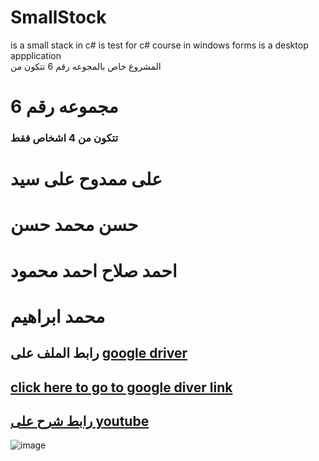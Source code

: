 # SmallStock
is a small stack in c# is test for c# course in windows forms   is a desktop appplication <br>
المشروع خاص بالمجوعه رقم 6 
تتكون من
<h1>مجموعه رقم 6 </h1>
<h3>تتكون من 4 اشخاص فقط</h3>
<h1>على ممدوح على سيد</h1>
<h1>حسن محمد حسن </h1>
<h1>احمد صلاح احمد محمود </h1>
<h1> محمد ابراهيم </h1>
 <h2> رابط الملف على <a href="https://drive.google.com/file/d/1KtqYn7Evtj9HwuAW2EXhiHjKAZW6FY1L/view?usp=sharing">google driver</a>  </h2>
 <h2><a href="https://drive.google.com/file/d/1KtqYn7Evtj9HwuAW2EXhiHjKAZW6FY1L/view?usp=sharing"> click here to go to google diver link</a></h2>
 <h2><a href="https://youtu.be/hkEr1sJkZQ0"> رابط شرح على youtube </a></h2>

![image](https://user-images.githubusercontent.com/33808080/136471154-8b67f012-a733-411b-adff-f985411650eb.png)
